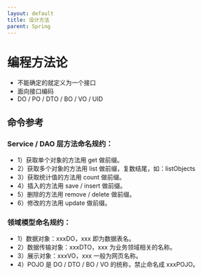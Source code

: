 ```yaml
---
layout: default
title: 设计方法
parent: Spring
---
```



# 编程方法论
- 不能确定的就定义为一个接口
- 面向接口编码
- DO / PO / DTO / BO / VO / UID

## 命令参考
### Service / DAO 层方法命名规约：
* 1）获取单个对象的方法用 get 做前缀。
* 2）获取多个对象的方法用 list 做前缀，复数结尾，如：listObjects
* 3）获取统计值的方法用 count 做前缀。
* 4）插入的方法用 save / insert 做前缀。
* 5）删除的方法用 remove / delete 做前缀。
* 6）修改的方法用 update 做前缀。
### 领域模型命名规约：
* 1）数据对象：xxxDO，xxx 即为数据表名。
* 2）数据传输对象：xxxDTO，xxx 为业务领域相关的名称。
* 3）展示对象：xxxVO，xxx 一般为网页名称。
* 4）POJO 是 DO / DTO / BO / VO 的统称，禁止命名成 xxxPOJO。